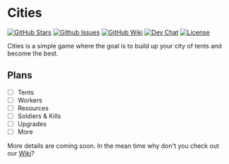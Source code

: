 # Cities

[![GitHub Stars](https://img.shields.io/github/forks/hoeencoder/cities.svg)](https://github.com/hoeencoder/cities/members)
[![Github Issues](https://img.shields.io/github/issues/hoeencoder/cities.svg)](https://github.com/hoeencoder/cities/issues)
[![GitHub Wiki](https://img.shields.io/badge/Project-Wiki-lightgrey.svg)](https://github.com/hoeencoder/cities/wiki/Home)
[![Dev Chat](https://img.shields.io/badge/Development-join_chat-brightgreen.svg)](https://spacialgaze.psim.us/cities)
[![License](https://img.shields.io/badge/license-none-red.svg)](https://github.com/HoeenCoder/Cities/blob/master/LICENSE)

Cities is a simple game where the goal is to build up your city of tents and become the best.

## Plans
- [ ] Tents
- [ ] Workers
- [ ] Resources
- [ ] Soldiers & Kills
- [ ] Upgrades
- [ ] More

More details are coming soon. In the mean time why don't you check out our [Wiki](https://github.com/HoeenCoder/Cities/wiki)?
